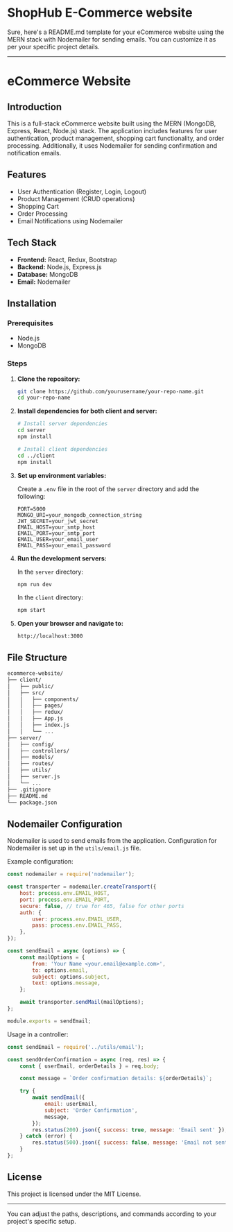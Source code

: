 # ShopHub E-Commerce website
Sure, here's a README.md template for your eCommerce website using the MERN stack with Nodemailer for sending emails. You can customize it as per your specific project details.

---

# eCommerce Website

## Introduction

This is a full-stack eCommerce website built using the MERN (MongoDB, Express, React, Node.js) stack. The application includes features for user authentication, product management, shopping cart functionality, and order processing. Additionally, it uses Nodemailer for sending confirmation and notification emails.

## Features

- User Authentication (Register, Login, Logout)
- Product Management (CRUD operations)
- Shopping Cart
- Order Processing
- Email Notifications using Nodemailer

## Tech Stack

- **Frontend:** React, Redux, Bootstrap
- **Backend:** Node.js, Express.js
- **Database:** MongoDB
- **Email:** Nodemailer

## Installation

### Prerequisites

- Node.js
- MongoDB

### Steps

1. **Clone the repository:**
   ```sh
   git clone https://github.com/yourusername/your-repo-name.git
   cd your-repo-name
   ```

2. **Install dependencies for both client and server:**
   ```sh
   # Install server dependencies
   cd server
   npm install

   # Install client dependencies
   cd ../client
   npm install
   ```

3. **Set up environment variables:**

   Create a `.env` file in the root of the `server` directory and add the following:

   ```env
   PORT=5000
   MONGO_URI=your_mongodb_connection_string
   JWT_SECRET=your_jwt_secret
   EMAIL_HOST=your_smtp_host
   EMAIL_PORT=your_smtp_port
   EMAIL_USER=your_email_user
   EMAIL_PASS=your_email_password
   ```

4. **Run the development servers:**

   In the `server` directory:
   ```sh
   npm run dev
   ```

   In the `client` directory:
   ```sh
   npm start
   ```

5. **Open your browser and navigate to:**
   ```
   http://localhost:3000
   ```

## File Structure

```sh
ecommerce-website/
├── client/
│   ├── public/
│   ├── src/
│   │   ├── components/
│   │   ├── pages/
│   │   ├── redux/
│   │   ├── App.js
│   │   ├── index.js
│   │   └── ...
├── server/
│   ├── config/
│   ├── controllers/
│   ├── models/
│   ├── routes/
│   ├── utils/
│   ├── server.js
│   └── ...
├── .gitignore
├── README.md
└── package.json
```

## Nodemailer Configuration

Nodemailer is used to send emails from the application. Configuration for Nodemailer is set up in the `utils/email.js` file.

Example configuration:

```javascript
const nodemailer = require('nodemailer');

const transporter = nodemailer.createTransport({
    host: process.env.EMAIL_HOST,
    port: process.env.EMAIL_PORT,
    secure: false, // true for 465, false for other ports
    auth: {
        user: process.env.EMAIL_USER,
        pass: process.env.EMAIL_PASS,
    },
});

const sendEmail = async (options) => {
    const mailOptions = {
        from: 'Your Name <your.email@example.com>',
        to: options.email,
        subject: options.subject,
        text: options.message,
    };

    await transporter.sendMail(mailOptions);
};

module.exports = sendEmail;
```

Usage in a controller:

```javascript
const sendEmail = require('../utils/email');

const sendOrderConfirmation = async (req, res) => {
    const { userEmail, orderDetails } = req.body;

    const message = `Order confirmation details: ${orderDetails}`;

    try {
        await sendEmail({
            email: userEmail,
            subject: 'Order Confirmation',
            message,
        });
        res.status(200).json({ success: true, message: 'Email sent' });
    } catch (error) {
        res.status(500).json({ success: false, message: 'Email not sent', error });
    }
};
```

## License

This project is licensed under the MIT License.

---

You can adjust the paths, descriptions, and commands according to your project's specific setup.
